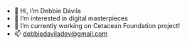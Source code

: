 - 👋 Hi, I’m Debbie Dávila
- 👀 I’m interested in digital masterpieces
- 🌱 I’m currently working on Cetacean Foundation project!
- 📫 debbiedaviladev@gmail.com

<!---
DebbieDavilaDev/DebbieDavilaDev is a ✨ special ✨ repository because its `README.md` (this file) appears on your GitHub profile.
You can click the Preview link to take a look at your changes.
--->
